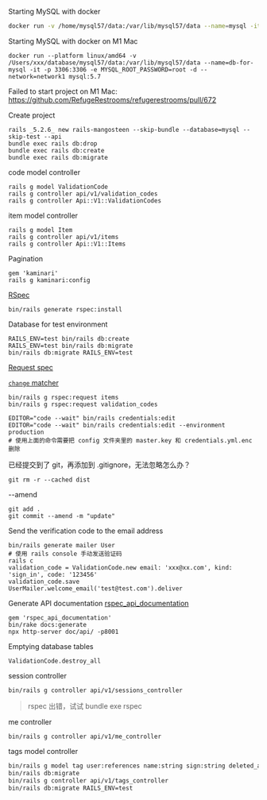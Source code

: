 Starting MySQL with docker

```bash
docker run -v /home/mysql57/data:/var/lib/mysql57/data --name=mysql -it -p 3306:3306 -e MYSQL_ROOT_PASSWORD=root -d mysql:5.7
```

Starting MySQL with docker on M1 Mac
```
docker run --platform linux/amd64 -v /Users/xxx/database/mysql57/data:/var/lib/mysql57/data --name=db-for-mysql -it -p 3306:3306 -e MYSQL_ROOT_PASSWORD=root -d --network=network1 mysql:5.7
```

Failed to start project on M1 Mac: https://github.com/RefugeRestrooms/refugerestrooms/pull/672

Create project

```
rails _5.2.6_ new rails-mangosteen --skip-bundle --database=mysql --skip-test --api
bundle exec rails db:drop
bundle exec rails db:create
bundle exec rails db:migrate
```

code model controller

```
rails g model ValidationCode
rails g controller api/v1/validation_codes
rails g controller Api::V1::ValidationCodes
```

item model controller

```
rails g model Item
rails g controller api/v1/items
rails g controller Api::V1::Items
```

Pagination

```
gem 'kaminari'
rails g kaminari:config
```

[RSpec](https://github.com/rspec/rspec-rails/tree/5-1-maintenance)

```
bin/rails generate rspec:install
```

Database for test environment

```
RAILS_ENV=test bin/rails db:create
RAILS_ENV=test bin/rails db:migrate
bin/rails db:migrate RAILS_ENV=test
```

[Request spec](https://relishapp.com/rspec/rspec-rails/docs/request-specs/request-spec)

[`change` matcher](https://relishapp.com/rspec/rspec-expectations/docs/built-in-matchers/change-matcher)

```
bin/rails g rspec:request items
bin/rails g rspec:request validation_codes
```

```
EDITOR="code --wait" bin/rails credentials:edit
EDITOR="code --wait" bin/rails credentials:edit --environment production
# 使用上面的命令需要把 config 文件夹里的 master.key 和 credentials.yml.enc 删除
```

已经提交到了 git，再添加到 .gitignore，无法忽略怎么办？
```
git rm -r --cached dist
```

--amend
```
git add .
git commit --amend -m "update"
```

Send the verification code to the email address
```
bin/rails generate mailer User
# 使用 rails console 手动发送验证码
rails c
validation_code = ValidationCode.new email: 'xxx@xx.com', kind: 'sign_in', code: '123456'
validation_code.save
UserMailer.welcome_email('test@test.com').deliver
```

Generate API documentation [rspec_api_documentation](https://github.com/zipmark/rspec_api_documentation)
```
gem 'rspec_api_documentation'
bin/rake docs:generate
npx http-server doc/api/ -p8001
```

Emptying database tables
```
ValidationCode.destroy_all
```

session controller
```
bin/rails g controller api/v1/sessions_controller
```

> rspec 出错，试试 bundle exe rspec

me controller
```
bin/rails g controller api/v1/me_controller
```

tags model controller
```bash
bin/rails g model tag user:references name:string sign:string deleted_at:datetime
bin/rails db:migrate
bin/rails g controller api/v1/tags_controller
bin/rails db:migrate RAILS_ENV=test
```